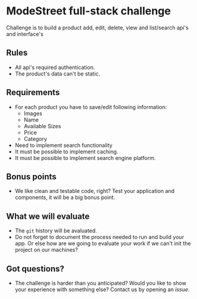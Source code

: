 # ModeStreet full-stack challenge

Challenge is to build a product add, edit, delete, view and list/search api's and interface's

## Rules

- All api's required authentication.
- The product's data can't be static.

## Requirements

- For each product you have to save/edit following information:
    - Images
    - Name
    - Available Sizes
    - Price
    - Category 
- Need to implement search functionality
- It must be possible to implement caching.
- It must be possible to implement search engine platform.

## Bonus points

- We like clean and testable code, right? Test your application and components, it will be a big bonus point.

## What we will evaluate

- The `git` history will be avaluated.
- Do not forget to document the process needed to run and build your app. Or else how are we going to evaluate your work if we can't init the project on our machines?

## Got questions?

- The challenge is harder than you anticipated? Would you like to show your experience with something else? Contact us by opening an _issue_.
